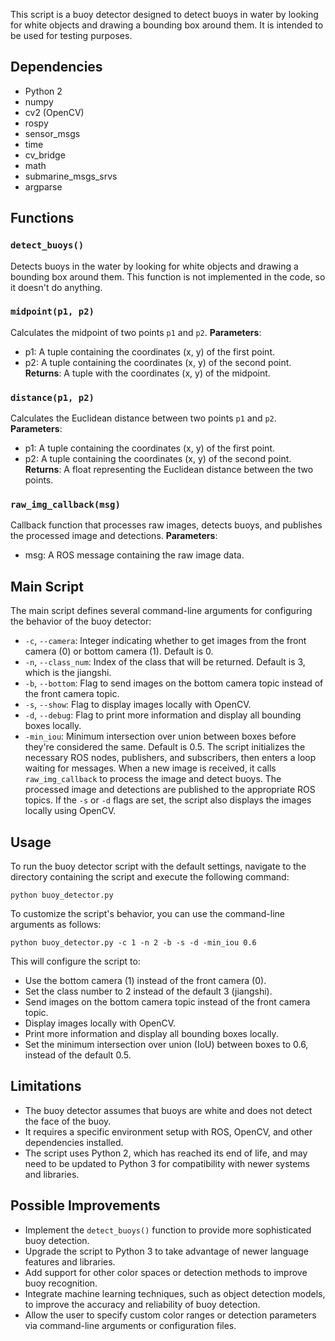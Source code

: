 This script is a buoy detector designed to detect buoys in water by looking for white objects and drawing a bounding box around them. It is intended to be used for testing purposes.

## Dependencies
-   Python 2
-   numpy
-   cv2 (OpenCV)
-   rospy
-   sensor_msgs
-   time
-   cv_bridge
-   math
-   submarine_msgs_srvs
-   argparse

## Functions
### `detect_buoys()`
Detects buoys in the water by looking for white objects and drawing a bounding box around them. This function is not implemented in the code, so it doesn't do anything.

### `midpoint(p1, p2)`
Calculates the midpoint of two points `p1` and `p2`.
**Parameters**:
-   p1: A tuple containing the coordinates (x, y) of the first point.
-   p2: A tuple containing the coordinates (x, y) of the second point.
**Returns**: A tuple with the coordinates (x, y) of the midpoint.

### `distance(p1, p2)`
Calculates the Euclidean distance between two points `p1` and `p2`.
**Parameters**:
-   p1: A tuple containing the coordinates (x, y) of the first point.
-   p2: A tuple containing the coordinates (x, y) of the second point.
**Returns**: A float representing the Euclidean distance between the two points.

### `raw_img_callback(msg)`
Callback function that processes raw images, detects buoys, and publishes the processed image and detections.
**Parameters**:
-   msg: A ROS message containing the raw image data.

## Main Script
The main script defines several command-line arguments for configuring the behavior of the buoy detector:
-   `-c`, `--camera`: Integer indicating whether to get images from the front camera (0) or bottom camera (1). Default is 0.
-   `-n`, `--class_num`: Index of the class that will be returned. Default is 3, which is the jiangshi.
-   `-b`, `--bottom`: Flag to send images on the bottom camera topic instead of the front camera topic.
-   `-s`, `--show`: Flag to display images locally with OpenCV.
-   `-d`, `--debug`: Flag to print more information and display all bounding boxes locally.
-   `-min_iou`: Minimum intersection over union between boxes before they're considered the same. Default is 0.5.
The script initializes the necessary ROS nodes, publishers, and subscribers, then enters a loop waiting for messages. When a new image is received, it calls `raw_img_callback` to process the image and detect buoys. The processed image and detections are published to the appropriate ROS topics. If the `-s` or `-d` flags are set, the script also displays the images locally using OpenCV.

## Usage
To run the buoy detector script with the default settings, navigate to the directory containing the script and execute the following command:
```
python buoy_detector.py
```

To customize the script's behavior, you can use the command-line arguments as follows:
```
python buoy_detector.py -c 1 -n 2 -b -s -d -min_iou 0.6
```
This will configure the script to:
-   Use the bottom camera (1) instead of the front camera (0).
-   Set the class number to 2 instead of the default 3 (jiangshi).
-   Send images on the bottom camera topic instead of the front camera topic.
-   Display images locally with OpenCV.
-   Print more information and display all bounding boxes locally.
-   Set the minimum intersection over union (IoU) between boxes to 0.6, instead of the default 0.5.

## Limitations
-   The buoy detector assumes that buoys are white and does not detect the face of the buoy.
-   It requires a specific environment setup with ROS, OpenCV, and other dependencies installed.
-   The script uses Python 2, which has reached its end of life, and may need to be updated to Python 3 for compatibility with newer systems and libraries.

## Possible Improvements
-   Implement the `detect_buoys()` function to provide more sophisticated buoy detection.
-   Upgrade the script to Python 3 to take advantage of newer language features and libraries.
-   Add support for other color spaces or detection methods to improve buoy recognition.
-   Integrate machine learning techniques, such as object detection models, to improve the accuracy and reliability of buoy detection.
-   Allow the user to specify custom color ranges or detection parameters via command-line arguments or configuration files.
